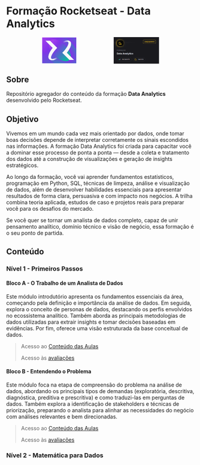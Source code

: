<!-- markdownlint-disable MD033 -->

# Formação Rocketseat - Data Analytics

<div style="display: flex; justify-content: center; gap: 100px; align-items: center;">
  <img
    src="./.github/assets/images/logo_rocketseat.png"
    alt="imagem da logo da plataforma Rocketseat"
    style="width: 18%;"
  />
  <img
    src="./.github/assets/images/details_course.png"
    alt="imagem da formação Data Analytics"
    style="width: 24%;"
  />
</div>

## Sobre

Repositório agregador do conteúdo da formação **Data Analytics** desenvolvido pelo Rocketseat.

## Objetivo

Vivemos em um mundo cada vez mais orientado por dados, onde tomar boas decisões depende de interpretar corretamente os sinais escondidos nas informações. A formação Data Analytics foi criada para capacitar você a dominar esse processo de ponta a ponta — desde a coleta e tratamento dos dados até a construção de visualizações e geração de insights estratégicos.

Ao longo da formação, você vai aprender fundamentos estatísticos, programação em Python, SQL, técnicas de limpeza, análise e visualização de dados, além de desenvolver habilidades essenciais para apresentar resultados de forma clara, persuasiva e com impacto nos negócios. A trilha combina teoria aplicada, estudos de caso e projetos reais para preparar você para os desafios do mercado.

Se você quer se tornar um analista de dados completo, capaz de unir pensamento analítico, domínio técnico e visão de negócio, essa formação é o seu ponto de partida.

## Conteúdo

### Nível 1 - Primeiros Passos

#### Bloco A - O Trabalho de um Analista de Dados

Este módulo introdutório apresenta os fundamentos essenciais da área, começando pela definição e importância da análise de dados. Em seguida, explora o conceito de personas de dados, destacando os perfis envolvidos no ecossistema analítico. Também aborda as principais metodologias de dados utilizadas para extrair insights e tomar decisões baseadas em evidências. Por fim, oferece uma visão estruturada da base conceitual de dados.

> Acesso ao [Conteúdo das Aulas](./.github/docs/content/n1/n1.md#bloco-a---o-trabalho-de-um-analista-de-dados)
>
> Acesso às [avaliações](./.github/docs/assessments/q1.md#bloco-a---o-trabalho-de-um-analista-de-dados)

#### Bloco B - Entendendo o Problema

Este módulo foca na etapa de compreensão do problema na análise de dados, abordando os principais tipos de demandas (exploratória, descritiva, diagnóstica, preditiva e prescritiva) e como traduzi-las em perguntas de dados. Também explora a identificação de stakeholders e técnicas de priorização, preparando o analista para alinhar as necessidades do negócio com análises relevantes e bem direcionadas.

> Acesso ao [Conteúdo das Aulas](./.github/docs/content/n1/n1.md#bloco-b---entendendo-o-problema)
>
> Acesso às [avaliações](./.github/docs/assessments/q1.md#bloco-b---entendendo-o-problema)

### Nível 2 - Matemática para Dados
